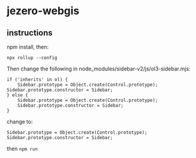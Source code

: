 # jezero-webgis

## instructions

npm install, then:

`npx rollup --config`

Then change the following in node_modules/sidebar-v2/js/ol3-sidebar.mjs:
```
if ('inherits' in ol) {
    Sidebar.prototype = Object.create(Control.prototype);
Sidebar.prototype.constructor = Sidebar;
} else {
    Sidebar.prototype = Object.create(Control.prototype);
    Sidebar.prototype.constructor = Sidebar;
}
```
change to:
```
Sidebar.prototype = Object.create(Control.prototype);
Sidebar.prototype.constructor = Sidebar;
```
then `npm run`
